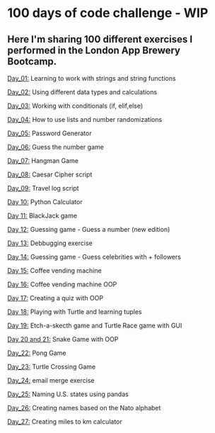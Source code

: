 # 100 days of code challenge - WIP

## Here I'm sharing 100 different exercises I performed in the London App Brewery Bootcamp.

[Day_01:](https://github.com/preiramanda/100_days_of_code_Python_challenge/blob/main/Day_01.py) Learning to work with strings and string functions

[Day_02:](https://github.com/preiramanda/100_days_of_code_Python_challenge/blob/main/Day_02.py) Using different data types and calculations

[Day_03:](https://github.com/preiramanda/100_days_of_code_Python_challenge/blob/main/Day_03.py) Working with conditionals (if, elif,else)

[Day_04:](https://github.com/preiramanda/100_days_of_code_Python_challenge/blob/main/Day_04.py) How to use lists and number randomizations 

[Day_05:](https://github.com/preiramanda/100_days_of_code_Python_challenge/blob/main/Day_05.py) Password Generator

[Day_06:](https://github.com/preiramanda/100_days_of_code_Python_challenge/blob/main/Day_06.py) Guess the number game

[Day_07:](https://github.com/preiramanda/100_days_of_code_Python_challenge/blob/main/Day_07.py) Hangman Game

[Day_08:](https://github.com/preiramanda/100_days_of_code_Python_challenge/blob/main/Day_08.py) Caesar Cipher script

[Day_09:](https://github.com/preiramanda/100_days_of_code_Python_challenge/blob/main/Day_09.py) Travel log script

[Day 10:](https://github.com/preiramanda/100_days_of_code_Python_challenge/blob/main/Day_10.py) Python Calculator

[Day 11:](https://github.com/preiramanda/100_days_of_code_Python_challenge/blob/main/Day_11.py) BlackJack game

[Day 12:](https://github.com/preiramanda/100_days_of_code_Python_challenge/blob/main/Day_12.py) Guessing game - Guess a number (new edition)

[Day 13:](https://github.com/preiramanda/100_days_of_code_Python_challenge/blob/main/Day_13.py) Debbugging exercise

[Day 14:](https://github.com/preiramanda/100_days_of_code_Python_challenge/tree/main/Day_14) Guessing game - Guess celebrities with + followers

[Day 15:](https://github.com/preiramanda/100_days_of_code_Python_challenge/tree/main/Day_15) Coffee vending machine

[Day 16:](https://github.com/preiramanda/100_days_of_code_Python_challenge/tree/main/Day_16) Coffee vending machine OOP

[Day 17:](https://github.com/preiramanda/100_days_of_code_Python_challenge/tree/main/Day_17) Creating a quiz with OOP

[Day 18:](https://github.com/preiramanda/100_days_of_code_Python_challenge/tree/main/Day_18) Playing with Turtle and learning tuples

[Day 19:](https://github.com/preiramanda/100_days_of_code_Python_challenge/tree/main/Day_19) Etch-a-skecth game and Turtle Race game with GUI 

[Day 20 and 21:](https://github.com/preiramanda/100_days_of_code_Python_challenge/tree/main/Day_20%20and%2021) Snake Game with OOP 

[Day_22:](https://github.com/preiramanda/100_days_of_code_Python_challenge/tree/main/Day_22) Pong Game

[Day_23:](https://github.com/preiramanda/100_days_of_code_Python_challenge/tree/main/Day_23) Turtle Crossing Game

[Day_24:](https://github.com/preiramanda/100_days_of_code_Python_challenge/tree/main/Day_24) email merge exercise

[Day_25:](https://github.com/preiramanda/100_days_of_code_Python_challenge/tree/main/Day_25/Day_25_Project) Naming U.S. states using pandas

[Day_26:](https://github.com/preiramanda/100_days_of_code_Python_challenge/tree/main/Day_26/Day_26_project) Creating names based on the Nato alphabet

[Day_27:](https://github.com/preiramanda/100_days_of_code_Python_challenge/tree/main/Day_27/Day_27_project) Creating miles to km calculator
